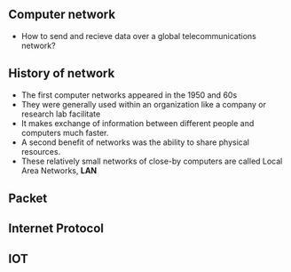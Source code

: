 ## Computer network
- How to send and recieve data over a global telecommunications network?
## History of network
- The first computer networks appeared in the 1950 and 60s
- They were generally used within an organization like a company or research lab facilitate 
- It makes exchange of information between different people and computers much faster.
- A second benefit of networks was the ability to share physical resources. 
- These relatively small networks of close-by computers are called Local Area Networks, **LAN**
## Packet

## Internet Protocol
## IOT
